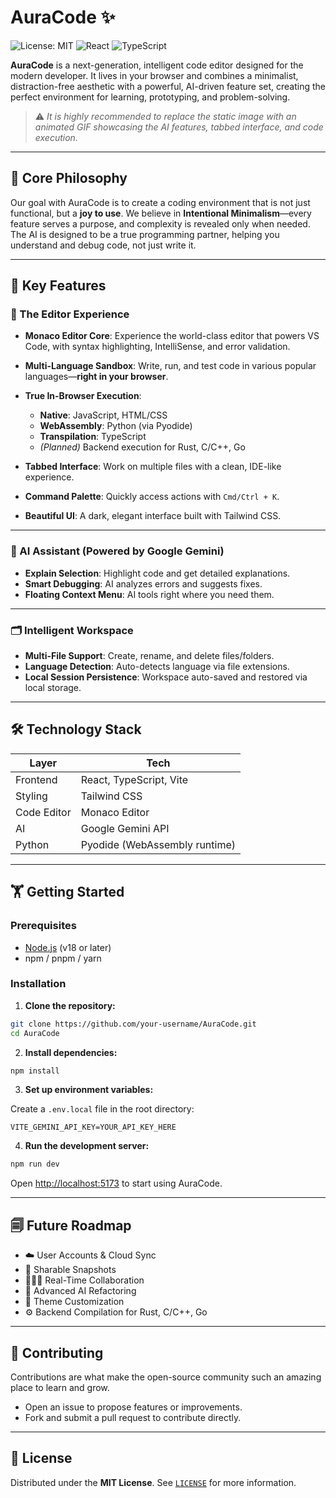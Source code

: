 # AuraCode ✨

![License: MIT](https://img.shields.io/badge/License-MIT-yellow.svg)
![React](https://img.shields.io/badge/React-18-blue?logo=react)
![TypeScript](https://img.shields.io/badge/TypeScript-5-blue?logo=typescript)

**AuraCode** is a next-generation, intelligent code editor designed for the modern developer. It lives in your browser and combines a minimalist, distraction-free aesthetic with a powerful, AI-driven feature set, creating the perfect environment for learning, prototyping, and problem-solving.

> ⚠️ *It is highly recommended to replace the static image with an animated GIF showcasing the AI features, tabbed interface, and code execution.*

---

## 🧠 Core Philosophy

Our goal with AuraCode is to create a coding environment that is not just functional, but a **joy to use**. We believe in **Intentional Minimalism**—every feature serves a purpose, and complexity is revealed only when needed. The AI is designed to be a true programming partner, helping you understand and debug code, not just write it.

---

## 🚀 Key Features

### 📝 The Editor Experience

* **Monaco Editor Core**: Experience the world-class editor that powers VS Code, with syntax highlighting, IntelliSense, and error validation.
* **Multi-Language Sandbox**: Write, run, and test code in various popular languages—**right in your browser**.
* **True In-Browser Execution**:

  * **Native**: JavaScript, HTML/CSS
  * **WebAssembly**: Python (via Pyodide)
  * **Transpilation**: TypeScript
  * *(Planned)* Backend execution for Rust, C/C++, Go
* **Tabbed Interface**: Work on multiple files with a clean, IDE-like experience.
* **Command Palette**: Quickly access actions with `Cmd/Ctrl + K`.
* **Beautiful UI**: A dark, elegant interface built with Tailwind CSS.

---

### 🤖 AI Assistant (Powered by Google Gemini)

* **Explain Selection**: Highlight code and get detailed explanations.
* **Smart Debugging**: AI analyzes errors and suggests fixes.
* **Floating Context Menu**: AI tools right where you need them.

---

### 🗂️ Intelligent Workspace

* **Multi-File Support**: Create, rename, and delete files/folders.
* **Language Detection**: Auto-detects language via file extensions.
* **Local Session Persistence**: Workspace auto-saved and restored via local storage.

---

## 🛠️ Technology Stack

| Layer       | Tech                          |
| ----------- | ----------------------------- |
| Frontend    | React, TypeScript, Vite       |
| Styling     | Tailwind CSS                  |
| Code Editor | Monaco Editor                 |
| AI          | Google Gemini API             |
| Python      | Pyodide (WebAssembly runtime) |

---

## 🏋️ Getting Started

### Prerequisites

* [Node.js](https://nodejs.org/) (v18 or later)
* npm / pnpm / yarn

### Installation

1. **Clone the repository:**

```sh
git clone https://github.com/your-username/AuraCode.git
cd AuraCode
```

2. **Install dependencies:**

```sh
npm install
```

3. **Set up environment variables:**

Create a `.env.local` file in the root directory:

```env
VITE_GEMINI_API_KEY=YOUR_API_KEY_HERE
```

4. **Run the development server:**

```sh
npm run dev
```

Open [http://localhost:5173](http://localhost:5173) to start using AuraCode.

---

## 🗐️ Future Roadmap

* ☁️ User Accounts & Cloud Sync
* 🔗 Sharable Snapshots
* 🧑‍🤝‍🧑 Real-Time Collaboration
* 🧠 Advanced AI Refactoring
* 🎨 Theme Customization
* ⚙️ Backend Compilation for Rust, C/C++, Go

---

## 🤝 Contributing

Contributions are what make the open-source community such an amazing place to learn and grow.

* Open an issue to propose features or improvements.
* Fork and submit a pull request to contribute directly.

---

## 📄 License

Distributed under the **MIT License**.
See [`LICENSE`](./LICENSE) for more information.
